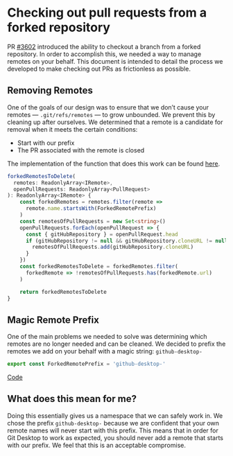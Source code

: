 # Checking out pull requests from a forked repository

PR [#3602](https://github.com/xixu-me/git-desktop/pull/3602) introduced the ability to checkout a branch from a forked repository. In order to accomplish this, we needed a way to manage remotes on your behalf. This document is intended to detail the process we developed to make checking out PRs as frictionless as possible.

## Removing Remotes

One of the goals of our design was to ensure that we don’t cause your remotes — `.git/refs/remotes` — to grow unbounded. We prevent this by cleaning up after ourselves. We determined that a remote is a candidate for removal when it meets the certain conditions:

* Start with our prefix
* The PR associated with the remote is closed

The implementation of the function that does this work can be found [here](https://github.com/xixu-me/git-desktop/blob/34a05b155ff69bb19cc4da5b2caa89856e3e63fb/app/src/lib/stores/pull-request-store.ts#L91-L110).

```ts
forkedRemotesToDelete(
  remotes: ReadonlyArray<IRemote>,
  openPullRequests: ReadonlyArray<PullRequest>
): ReadonlyArray<IRemote> {
    const forkedRemotes = remotes.filter(remote =>
      remote.name.startsWith(ForkedRemotePrefix)
    )
    const remotesOfPullRequests = new Set<string>()
    openPullRequests.forEach(openPullRequest => {
      const { gitHubRepository } = openPullRequest.head
      if (gitHubRepository != null && gitHubRepository.cloneURL != null) {
        remotesOfPullRequests.add(gitHubRepository.cloneURL)
      }
    })
    const forkedRemotesToDelete = forkedRemotes.filter(
      forkedRemote => !remotesOfPullRequests.has(forkedRemote.url)
    )

    return forkedRemotesToDelete
}
```

## Magic Remote Prefix

One of the main problems we needed to solve was determining which remotes are no longer needed and can be cleaned. We decided to prefix the remotes we add on your behalf with a magic string: `github-desktop-`

```ts
export const ForkedRemotePrefix = 'github-desktop-'
```

[Code](https://github.com/xixu-me/git-desktop/blob/34a05b155ff69bb19cc4da5b2caa89856e3e63fb/app/src/lib/stores/pull-request-store.ts#L26)

## What does this mean for me?

Doing this essentially gives us a namespace that we can safely work in. We chose the prefix `github-desktop-` because we are confident that your own remote names will never start with this prefix. This means that in order for Git Desktop to work as expected, you should never add a remote that starts with our prefix. We feel that this is an acceptable compromise.
